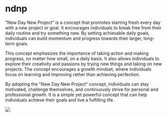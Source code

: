 # ndnp

"New Day New Project" is a concept that promotes starting fresh every day with a new project or goal. It encourages individuals to break free from their daily routine and try something new. By setting achievable daily goals, individuals can build momentum and progress towards their larger, long-term goals.

This concept emphasizes the importance of taking action and making progress, no matter how small, on a daily basis. It also allows individuals to explore their creativity and passions by trying new things and taking on new projects. The concept encourages a growth mindset, where individuals focus on learning and improving rather than achieving perfection.

By adopting the "New Day New Project" concept, individuals can stay motivated, challenge themselves, and continuously strive for personal and professional growth. It is a simple yet powerful concept that can help individuals achieve their goals and live a fulfilling life.

[![](https://ndnp.online/imgs/bmc-full%20logo.png)](http://ndnp.online/)
